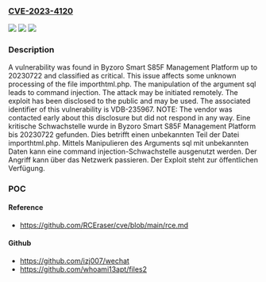 ### [CVE-2023-4120](https://cve.mitre.org/cgi-bin/cvename.cgi?name=CVE-2023-4120)
![](https://img.shields.io/static/v1?label=Product&message=Smart%20S85F%20Management%20Platform&color=blue)
![](https://img.shields.io/static/v1?label=Version&message=20230722%20&color=brightgreen)
![](https://img.shields.io/static/v1?label=Vulnerability&message=CWE-77%20Command%20Injection&color=brightgreen)

### Description

A vulnerability was found in Byzoro Smart S85F Management Platform up to 20230722 and classified as critical. This issue affects some unknown processing of the file importhtml.php. The manipulation of the argument sql leads to command injection. The attack may be initiated remotely. The exploit has been disclosed to the public and may be used. The associated identifier of this vulnerability is VDB-235967. NOTE: The vendor was contacted early about this disclosure but did not respond in any way.
Eine kritische Schwachstelle wurde in Byzoro Smart S85F Management Platform bis 20230722 gefunden. Dies betrifft einen unbekannten Teil der Datei importhtml.php. Mittels Manipulieren des Arguments sql mit unbekannten Daten kann eine command injection-Schwachstelle ausgenutzt werden. Der Angriff kann über das Netzwerk passieren. Der Exploit steht zur öffentlichen Verfügung.

### POC

#### Reference
- https://github.com/RCEraser/cve/blob/main/rce.md

#### Github
- https://github.com/izj007/wechat
- https://github.com/whoami13apt/files2


